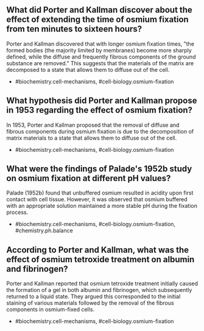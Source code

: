 ## What did Porter and Kallman discover about the effect of extending the time of osmium fixation from ten minutes to sixteen hours?

Porter and Kallman discovered that with longer osmium fixation times, "the formed bodies (the majority limited by membranes) become more sharply defined, while the diffuse and frequently fibrous components of the ground substance are removed." This suggests that the materials of the matrix are decomposed to a state that allows them to diffuse out of the cell.

- #biochemistry.cell-mechanisms, #cell-biology.osmium-fixation

## What hypothesis did Porter and Kallman propose in 1953 regarding the effect of osmium fixation?

In 1953, Porter and Kallman proposed that the removal of diffuse and fibrous components during osmium fixation is due to the decomposition of matrix materials to a state that allows them to diffuse out of the cell.

- #biochemistry.cell-mechanisms, #cell-biology.osmium-fixation

## What were the findings of Palade's 1952b study on osmium fixation at different $\mathrm{pH}$ values?

Palade (1952b) found that unbuffered osmium resulted in acidity upon first contact with cell tissue. However, it was observed that osmium buffered with an appropriate solution maintained a more stable $\mathrm{pH}$ during the fixation process.

- #biochemistry.cell-mechanisms, #cell-biology.osmium-fixation, #chemistry.ph.balance

## According to Porter and Kallman, what was the effect of osmium tetroxide treatment on albumin and fibrinogen?

Porter and Kallman reported that osmium tetroxide treatment initially caused the formation of a gel in both albumin and fibrinogen, which subsequently returned to a liquid state. They argued this corresponded to the initial staining of various materials followed by the removal of the fibrous components in osmium-fixed cells.

- #biochemistry.cell-mechanisms, #cell-biology.osmium-fixation